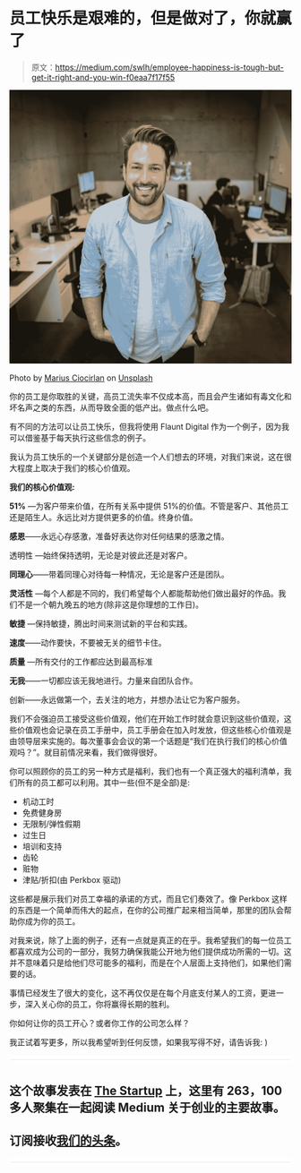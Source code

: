# 员工快乐是艰难的，但是做对了，你就赢了

> 原文：<https://medium.com/swlh/employee-happiness-is-tough-but-get-it-right-and-you-win-f0eaa7f17f55>

![](img/54eb9ce06ca37268f12cf2b32a12df39.png)

Photo by [Marius Ciocirlan](https://unsplash.com/photos/vMV6r4VRhJ8?utm_source=unsplash&utm_medium=referral&utm_content=creditCopyText) on [Unsplash](https://unsplash.com/?utm_source=unsplash&utm_medium=referral&utm_content=creditCopyText)

你的员工是你取胜的关键，高员工流失率不仅成本高，而且会产生诸如有毒文化和坏名声之类的东西，从而导致全面的低产出。做点什么吧。

有不同的方法可以让员工快乐，但我将使用 Flaunt Digital 作为一个例子，因为我可以借鉴基于每天执行这些信念的例子。

我认为员工快乐的一个关键部分是创造一个人们想去的环境，对我们来说，这在很大程度上取决于我们的核心价值观。

**我们的核心价值观:**

**51%** —为客户带来价值，在所有关系中提供 51%的价值。不管是客户、其他员工还是陌生人。永远比对方提供更多的价值。终身价值。

**感恩**——永远心存感激，准备好表达你对任何结果的感激之情。

透明性 —始终保持透明，无论是对彼此还是对客户。

**同理心**——带着同理心对待每一种情况，无论是客户还是团队。

**灵活性** —每个人都是不同的，我们希望每个人都能帮助他们做出最好的作品。我们不是一个朝九晚五的地方(除非这是你理想的工作日)。

**敏捷** —保持敏捷，腾出时间来测试新的平台和实践。

**速度**——动作要快，不要被无关的细节卡住。

**质量** —所有交付的工作都应达到最高标准

**无我**——一切都应该无我地进行。力量来自团队合作。

创新——永远做第一个，去关注的地方，并想办法让它为客户服务。

我们不会强迫员工接受这些价值观，他们在开始工作时就会意识到这些价值观，这些价值观也会记录在员工手册中，员工手册会在加入时发放，但这些核心价值观是由领导层来实施的。每次董事会会议的第一个话题是“我们在执行我们的核心价值观吗？”。就目前情况来看，我们做得很好。

你可以照顾你的员工的另一种方式是福利，我们也有一个真正强大的福利清单，我们所有的员工都可以利用。其中一些(但不是全部)是:

*   机动工时
*   免费健身房
*   无限制/弹性假期
*   过生日
*   培训和支持
*   齿轮
*   赃物
*   津贴/折扣(由 Perkbox 驱动)

这些都是展示我们对员工幸福的承诺的方式，而且它们奏效了。像 Perkbox 这样的东西是一个简单而伟大的起点，在你的公司推广起来相当简单，那里的团队会帮助你成为你的员工。

对我来说，除了上面的例子，还有一点就是真正的在乎。我希望我们的每一位员工都喜欢成为公司的一部分，我努力确保我能公开地为他们提供成功所需的一切。这并不意味着只是给他们尽可能多的福利，而是在个人层面上支持他们，如果他们需要的话。

事情已经发生了很大的变化，这不再仅仅是在每个月底支付某人的工资，更进一步，深入关心你的员工，你将赢得长期的胜利。

你如何让你的员工开心？或者你工作的公司怎么样？

我正试着写更多，所以我希望听到任何反馈，如果我写得不好，请告诉我: )

![](img/731acf26f5d44fdc58d99a6388fe935d.png)

## 这个故事发表在 [The Startup](https://medium.com/swlh) 上，这里有 263，100 多人聚集在一起阅读 Medium 关于创业的主要故事。

## 订阅接收[我们的头条](http://growthsupply.com/the-startup-newsletter/)。

![](img/731acf26f5d44fdc58d99a6388fe935d.png)